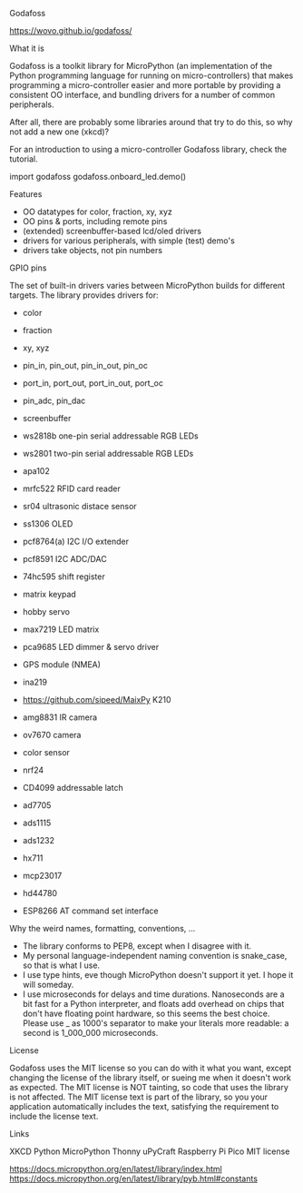 Godafoss

https://wovo.github.io/godafoss/

What it is

Godafoss is a toolkit library for MicroPython (an implementation of 
the Python programming language for running on micro-controllers)
that makes programming a micro-controller easier and more portable 
by providing a consistent OO interface, and bundling drivers for 
a number of common peripherals.

After all, there are probably some libraries around that try to do this,
so why not add a new one (xkcd)?

For an introduction to using a micro-controller Godafoss library, 
check the tutorial.

import godafoss
godafoss.onboard_led.demo()

Features

- OO datatypes for color, fraction, xy, xyz
- OO pins & ports, including remote pins
- (extended) screenbuffer-based lcd/oled drivers
- drivers for various peripherals, with simple (test) demo's
- drivers take objects, not pin numbers

GPIO pins

The set of built-in drivers varies between MicroPython builds for
different targets. The library provides drivers for:

- color
- fraction
- xy, xyz

- pin_in, pin_out, pin_in_out, pin_oc
- port_in, port_out, port_in_out, port_oc
- pin_adc, pin_dac

- screenbuffer

- ws2818b one-pin serial addressable RGB LEDs
- ws2801 two-pin serial addressable RGB LEDs 
- apa102
- mrfc522 RFID card reader
- sr04 ultrasonic distace sensor
- ss1306 OLED
- pcf8764(a) I2C I/O extender
- pcf8591 I2C ADC/DAC
- 74hc595 shift register
- matrix keypad
- hobby servo
- max7219 LED matrix
- pca9685 LED dimmer & servo driver
- GPS module (NMEA)
- ina219
- https://github.com/sipeed/MaixPy K210
- amg8831 IR camera
- ov7670 camera
- color sensor
- nrf24
- CD4099 addressable latch
- ad7705
- ads1115
- ads1232
- hx711
- mcp23017
- hd44780 
- ESP8266 AT command set interface

Why the weird names, formatting, conventions, ...

- The library conforms to PEP8, except when I disagree with it.
- My personal language-independent naming convention is snake_case, 
  so that is what I use.
- I use type hints, eve though MicroPython doesn't support it
  yet. I hope it will someday.
- I use microseconds for delays and time durations. 
  Nanoseconds are a bit fast for a Python interpreter, and floats add
  overhead on chips that don't have floating point hardware, so this
  seems the best choice. Please use _ as 1000's separator to make
  your literals more readable: a second is 1_000_000 microseconds.

License

Godafoss uses the MIT license so you can do with it what you want,
except changing the license of the library itself, 
or sueing me when it doesn't work as expected.
The MIT license is NOT tainting, so code that uses the
library is not affected.
The MIT license text is part of the library, 
so you your application automatically includes the text, 
satisfying the requirement to include the license text.

Links

XKCD
Python
MicroPython
Thonny
uPyCraft
Raspberry Pi Pico
MIT license

https://docs.micropython.org/en/latest/library/index.html
https://docs.micropython.org/en/latest/library/pyb.html#constants